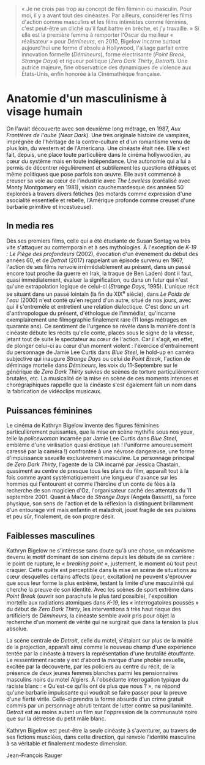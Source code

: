 > « Je ne crois pas trop au concept de film féminin ou masculin. Pour moi, il y a avant tout des cinéastes. Par ailleurs, considérer les films d'action comme masculins et les films intimistes comme féminins, c'est peut-être un cliché qu'il faut battre en brèche, et j'y travaille. » Si elle est la première femme à remporter l'Oscar du meilleur « réalisateur » pour _Démineurs_, en 2010, Bigelow incarne surtout aujourd'hui une forme d'absolu à Hollywood, l'alliage parfait entre innovation formelle (_Démineurs_), forme électrisante (_Point Break_, _Strange Days_) et rigueur politique (_Zero Dark Thirty_, _Detroit_). Une autrice majeure, fine observatrice des dynamiques de violence aux États-Unis, enfin honorée à la Cinémathèque française.

# Anatomie d'un masculinisme à visage humain

On l'avait découverte avec son deuxième long métrage, en 1987, _Aux Frontières de l'aube_ (_Near Dark_). Une très originale histoire de vampires, imprégnée de l'héritage de la contre-culture et d'un romantisme venu de plus loin, du western et de l'Americana. Une cinéaste était née. Elle s'est fait, depuis, une place toute particulière dans le cinéma hollywoodien, au cœur du système mais en toute indépendance. Une autonomie qui a lui a permis de décentrer régulièrement et subtilement les questions éthiques et même politiques que pose parfois son œuvre. Elle avait commencé à creuser sa voie au cœur de l'industrie avec _The Loveless_ (coréalisé avec Monty Montgomery en 1981), vision cauchemardesque des années 50 explorées à travers divers fétiches (les motards comme expression d'une asocialité essentielle et rebelle, l'Amérique profonde comme creuset d'une barbarie primitive et incestueuse).

## In media res

Dès ses premiers films, celle qui a été étudiante de Susan Sontag va très vite s'attaquer au contemporain et à ses mythologies. À l'exception de _K-19 : Le Piège des profondeurs_ (2002), évocation d'un événement du début des années 60, et de _Detroit_ (2017) rappelant un épisode survenu en 1967, l'action de ses films renvoie irrémédiablement au présent, dans un passé encore tout proche (la guerre en Irak, la traque de Ben Laden) dont il faut, quasi immédiatement, évaluer la signification, ou dans un futur qui n'est qu'une extrapolation logique de celui-ci (_Strange Days_, 1995). L'unique récit se situant dans un passé lointain (la fin du XIX<sup>e</sup> siècle), dans _Le Poids de l'eau_ (2000) n'est conté qu'en regard d'un autre, situé de nos jours, avec qui il s'entremêle et entretient une relation dialectique. C'est donc un art d'anthropologue du présent, d'éthologue de l'immédiat, qu'incarne exemplairement une filmographie finalement rare (11 longs métrages en quarante ans). Ce sentiment de l'urgence se révèle dans la manière dont la cinéaste débute les récits qu'elle conte, placés sous le signe de la vitesse, jetant tout de suite le spectateur au cœur de l'action. Car il s'agit, en effet, de plonger celui-ci au cœur d'un moment violent : l'exercice d'entraînement du personnage de Jamie Lee Curtis dans _Blue Steel_, le hold-up en caméra subjective qui inaugure _Strange Days_ ou celui de _Point Break_, l'action de déminage mortelle dans _Démineurs_, les voix du 11-Septembre sur le générique de _Zero Dark Thirty_ suivies de scènes de torture particulièrement brutales, etc. La musicalité de la mise en scène de ces moments intenses et chorégraphiques rappelle que la cinéaste s'est également fait un nom dans la fabrication de vidéoclips musicaux.

## Puissances féminines

Le cinéma de Kathryn Bigelow invente des figures féminines particulièrement puissantes, que la mise en scène mythifie sous nos yeux, telle la _policewoman_ incarnée par Jamie Lee Curtis dans _Blue Steel_, emblème d'une virilisation quasi érotique (ah ! l'uniforme amoureusement caressé par la caméra !) confrontée à une névrose dangereuse, une forme d'impuissance sexuelle exclusivement masculine. Le personnage principal de _Zero Dark Thirty_, l'agente de la CIA incarné par Jessica Chastain, quasiment au centre de presque tous les plans du film, apparaît tout à la fois comme ayant systématiquement une longueur d'avance sur les hommes qui l'entourent et comme l'héroïne d'un conte de fées à la recherche de son magicien d'Oz, l'organisateur caché des attentats du 11 septembre 2001. Quant à Mace de _Strange Days_ (Angela Bassett), sa force physique, son sens de l'action et de la réflexion la distinguent brillamment d'un entourage viril mais enfantin et maladroit, jouet fragile de ses pulsions et peu sûr, finalement, de son propre désir.

## Faiblesses masculines

Kathryn Bigelow ne s'intéresse sans doute qu'à une chose, un mécanisme devenu le motif dominant de son cinéma depuis les débuts de sa carrière : le point de rupture, le _« breaking point »_, justement, le moment où tout peut craquer. Cette quête est perceptible dans la mise en scène de situations au cœur desquelles certains affects (peur, excitation) ne peuvent s'éprouver que sous leur forme la plus extrême, testant la limite d'une masculinité qui cherche la preuve de son identité. Avec les scènes de sport extrême dans _Point Break_ (ouvrir son parachute le plus tard possible), l'exposition mortelle aux radiations atomiques dans _K-19_, les « interrogatoires poussés » du début de _Zero Dark Thirty_, les interventions à très haut risque des artificiers de _Démineurs_, la cinéaste semble avoir pris pour objet la recherche d'un moment de vérité qui ne surgirait que dans la tension la plus absolue.

La scène centrale de _Detroit_, celle du motel, s'étalant sur plus de la moitié de la projection, apparaît ainsi comme le nouveau champ d'une expérience tentée par la cinéaste à travers la représentation d'une brutalité étouffante. Le ressentiment raciste y est d'abord la marque d'une phobie sexuelle, excitée par la découverte, par les policiers au centre du récit, de la présence de deux jeunes femmes blanches parmi les pensionnaires masculins noirs du motel Algiers. À l'obsédante interrogation typique du raciste blanc : « Qu'est-ce qu'ils ont de plus que nous ? », ne répond qu'une barbarie impuissante qui voudrait se faire passer pour la preuve d'une fierté virile. Celle-ci prendra la forme absurde d'un crime gratuit commis par un personnage abruti tentant de lutter contre sa pusillanimité. _Detroit_ est au moins autant un film sur l'oppression de la communauté noire que sur la détresse du petit mâle blanc.

Kathryn Bigelow est peut-être la seule cinéaste à s'aventurer, au travers de ses fictions musclées, dans cette direction, qui renvoie l'identité masculine à sa véritable et finalement modeste dimension.

<div class="author">Jean-François Rauger</div>
